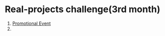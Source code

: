 # Real-projects challenge(3rd month)
1. [Promotional Event](https://a331998513.github.io/projects/pricebox/)
2. 
